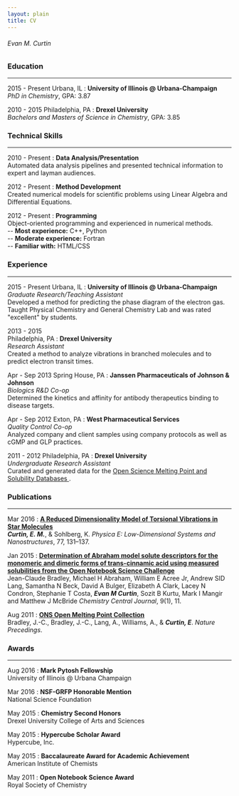 ```yaml
---
layout: plain
title: CV
---
```


###### Evan M. Curtin

<!--##### evanmcurtin@gmail.com | (267) 644 - 6180 #####-->

### Education
-------------
2015 - Present
Urbana, IL
:     **University of Illinois @ Urbana-Champaign**  
      *PhD in Chemistry*, GPA: 3.87  

2010 - 2015
Philadelphia, PA
:    **Drexel University**  
     *Bachelors and Masters of Science in Chemistry*, GPA: 3.85  

### Technical Skills
--------------------

2010 - Present
:     **Data Analysis/Presentation**  
     Automated data analysis pipelines and presented technical information to
     expert and layman audiences.

2012 - Present
:     **Method Development**  
     Created numerical models for scientific problems using
     Linear Algebra and Differential Equations.

2012 - Present
:     **Programming**  
     Object-oriented programming and experienced in numerical
     methods.  
      -- **Most experience:** C++, Python  
      -- **Moderate experience:** Fortran  
      -- **Familiar with:** HTML/CSS  

### Experience
-----------------------

2015 - Present
Urbana, IL
:     **University of Illinois @ Urbana-Champaign**  
      *Graduate Research/Teaching Assistant*   
      Developed a method for predicting the phase diagram of the electron gas.
      Taught Physical Chemistry and General Chemistry Lab and was
      rated "excellent" by students.

2013 - 2015   
Philadelphia, PA
:     **Drexel University**  
      *Research Assistant*    
      Created a method to analyze vibrations in branched molecules
      and to predict electron transit times.

Apr - Sep 2013
Spring House, PA
:     **Janssen Pharmaceuticals of Johnson & Johnson**  
      *Biologics R&D Co-op*    
      Determined the kinetics and affinity for antibody therapeutics
      binding to disease targets.

Apr - Sep 2012
Exton, PA
:     **West Pharmaceutical Services**    
      *Quality Control Co-op*    
      Analyzed company and client samples using company protocols as well as
      cGMP and GLP practices.

2011 - 2012
Philadelphia, PA
:     **Drexel University**    
      *Undergraduate Research Assistant*    
      Curated and generated data for the
      [Open Science Melting Point and Solubility Databases
      ](http://usefulchem.wikispaces.com/).

### Publications
----------------

Mar 2016
:     [**A Reduced Dimensionality Model of Torsional Vibrations in
         Star Molecules**
      ](http://dx.doi.org/10.1016/j.physe.2015.11.013)  
      ***Curtin, E. M.***, & Sohlberg, K.
      *Physica E: Low-Dimensional Systems and Nanostructures*, 77, 131–137.

Jan 2015
:     [**Determination of Abraham model solute descriptors for the
         monomeric and dimeric forms of trans-cinnamic acid using
         measured solubilities from the Open Notebook Science
         Challenge**
      ](http://dx.doi.org/10.1186/s13065-015-0080-9)   
      Jean-Claude Bradley, Michael H Abraham, William E Acree Jr,
      Andrew SID Lang, Samantha N Beck, David A Bulger, Elizabeth A Clark,
      Lacey N Condron, Stephanie T Costa, ***Evan M Curtin***,
      Sozit B Kurtu, Mark I Mangir and Matthew J McBride
      *Chemistry Central Journal*, 9(1), 11.

Aug 2011
:     [**ONS Open Melting Point Collection**
      ](http://dx.doi.org/10.1038/npre.2011.6229.1)  
      Bradley, J.-C., Bradley, J.-C., Lang, A., Williams, A., & ***Curtin, E***.
      *Nature Precedings*.



### Awards
----------

Aug 2016
:     **Mark Pytosh Fellowship**  
      University of Illinois @ Urbana Champaign

Mar 2016
:     **NSF-GRFP Honorable Mention**  
      National Science Foundation

May 2015
:     **Chemistry Second Honors**  
      Drexel University College of Arts and Sciences

May 2015
:     **Hypercube Scholar Award**  
      Hypercube, Inc.

May 2015
:     **Baccalaureate Award for Academic Achievement**  
      American Institute of Chemists

May 2011
:     **Open Notebook Science Award**  
      Royal Society of Chemistry
